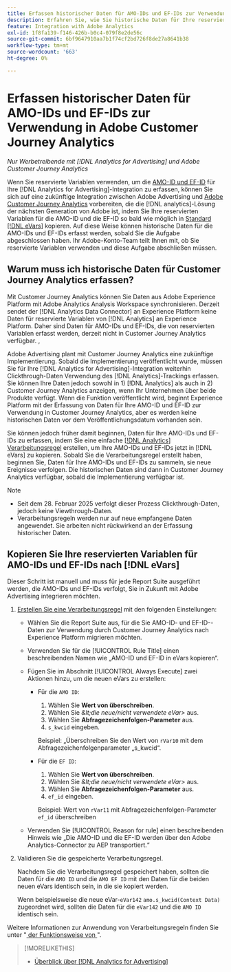 ```yaml
---
title: Erfassen historischer Daten für AMO-IDs und EF-IDs zur Verwendung in Adobe Customer Journey Analytics
description: Erfahren Sie, wie Sie historische Daten für Ihre reservierten Variablen in Adobe Analytics zur zukünftigen Verwendung in Adobe Customer Journey Analytics erfassen
feature: Integration with Adobe Analytics
exl-id: 1f8fa139-f146-426b-b0c4-079f8e2de56c
source-git-commit: 6bf9647910aa7b1f74cf2bd726f8de27a8641b38
workflow-type: tm+mt
source-wordcount: '663'
ht-degree: 0%

---
```


# Erfassen historischer Daten für AMO-IDs und EF-IDs zur Verwendung in Adobe Customer Journey Analytics

*Nur Werbetreibende mit [!DNL Analytics for Advertising] und Adobe Customer Journey Analytics*

Wenn Sie reservierte Variablen verwenden, um die [AMO-ID und EF-ID](ids.md) für Ihre [!DNL Analytics for Advertising]-Integration zu erfassen, können Sie sich auf eine zukünftige Integration zwischen Adobe Advertising und [Adobe Customer Journey Analytics](https://experienceleague.adobe.com/en/docs/analytics-platform/using/cja-overview/cja-overview) vorbereiten, die die [!DNL analytics]-Lösung der nächsten Generation von Adobe ist, indem Sie Ihre reservierten Variablen für die AMO-ID und die EF-ID so bald wie möglich in [Standard [!DNL eVars]](https://experienceleague.adobe.com/en/docs/analytics/components/dimensions/evar) kopieren. Auf diese Weise können historische Daten für die AMO-IDs und EF-IDs erfasst werden, sobald Sie die Aufgabe abgeschlossen haben. Ihr Adobe-Konto-Team teilt Ihnen mit, ob Sie reservierte Variablen verwenden und diese Aufgabe abschließen müssen.

<!-- You can also do the same for any other reserved variables you use for your [!DNL Analytics for Advertising] implementation. -->

<!-- This will allow Adobe Experience Platform, which supplies data to Customer Journey Analytics, to begin collecting historical data for your [!DNL rVars] as soon as you complete the task. -->

## Warum muss ich historische Daten für Customer Journey Analytics erfassen?

Mit Customer Journey Analytics können Sie Daten aus Adobe Experience Platform mit Adobe Analytics Analysis Workspace synchronisieren. Derzeit sendet der [!DNL Analytics Data Connector] an Experience Platform keine Daten für reservierte Variablen von [!DNL Analytics] an Experience Platform. Daher sind Daten für AMO-IDs und EF-IDs, die von reservierten Variablen erfasst werden, derzeit nicht in Customer Journey Analytics verfügbar. <!-- Instead, XXXXXXXXXX what exactly? -->,<!-- Does the Analytics for Advertising implementation use the Analytics Data Connector in particular (why would it use anything?), and we're planning to implement the Web SDK to do it instead in the future? -->

Adobe Advertising plant mit Customer Journey Analytics eine zukünftige Implementierung. Sobald die Implementierung veröffentlicht wurde, müssen Sie für Ihre [!DNL Analytics for Advertising]-Integration weiterhin Clickthrough-Daten <!-- Add back if we implement this:  and (DSP users) view-through data --> Verwendung des [!DNL Analytics]-Trackings erfassen. Sie können Ihre Daten jedoch sowohl in 1\) [!DNL Analytics] <!-- (Analysis Workspace using data from [!DNL Analytics]) --> als auch in 2\) Customer Journey Analytics <!-- (Analysis Workspace using data from Experience Platform)--> anzeigen, wenn Ihr Unternehmen über beide Produkte verfügt. Wenn die Funktion veröffentlicht wird, beginnt Experience Platform mit der Erfassung von Daten für Ihre AMO-ID und EF-ID zur Verwendung in Customer Journey Analytics, aber es werden keine historischen Daten vor dem Veröffentlichungsdatum vorhanden sein.

Sie können jedoch <!-- [!DNL rVars] --> früher damit beginnen, Daten für Ihre AMO-IDs und EF-IDs zu erfassen, indem Sie eine einfache [[!DNL Analytics] Verarbeitungsregel](https://experienceleague.adobe.com/en/docs/analytics/admin/admin-tools/manage-report-suites/edit-report-suite/report-suite-general/c-processing-rules/processing-rules) erstellen, um Ihre AMO-IDs und EF-IDs <!-- [!DNL rVars] --> jetzt in [!DNL eVars] zu kopieren. Sobald Sie die Verarbeitungsregel erstellt haben, beginnen Sie, Daten für Ihre AMO-IDs und EF-IDs zu sammeln, <!-- [!DNL rVars] --> sie neue Ereignisse verfolgen. Die historischen Daten sind dann in Customer Journey Analytics verfügbar, sobald die Implementierung verfügbar ist.

>[!NOTE]
>
>* Seit dem 28. Februar 2025 verfolgt dieser Prozess Clickthrough-Daten, jedoch keine Viewthrough-Daten.
>* Verarbeitungsregeln werden nur auf neue empfangene Daten angewendet. Sie arbeiten nicht rückwirkend an der Erfassung historischer Daten.

## Kopieren Sie Ihre reservierten Variablen für AMO-IDs und EF-IDs nach [!DNL eVars]

Dieser Schritt ist manuell und muss für jede Report Suite ausgeführt werden, die AMO-IDs und EF-IDs verfolgt, <!-- [!DNL rVars] --> Sie in Zukunft mit Adobe Advertising integrieren möchten.

1. [Erstellen Sie eine Verarbeitungsregel](https://experienceleague.adobe.com/en/docs/analytics/admin/admin-tools/manage-report-suites/edit-report-suite/report-suite-general/c-processing-rules/c-processing-rules-configuration/t-processing-rules) mit den folgenden Einstellungen:

   * Wählen Sie die Report Suite aus, für die Sie AMO-ID- und EF-ID-<!-- [!DNL rVar] -->-Daten zur Verwendung durch Customer Journey Analytics nach Experience Platform migrieren möchten.

   * Verwenden Sie für die [!UICONTROL Rule Title] einen beschreibenden Namen wie „AMO-ID und EF-ID in eVars kopieren“.

   * Fügen Sie im Abschnitt [!UICONTROL Always Execute] zwei Aktionen hinzu, um die neuen eVars zu erstellen:

      * Für die `AMO ID`:

         1. Wählen Sie **Wert von überschreiben**.
         1. Wählen Sie *\&lt;die neue/nicht verwendete eVar\>* aus.
         1. Wählen Sie **Abfragezeichenfolgen-Parameter** aus.
         1. `s_kwcid` eingeben.

        Beispiel: „Überschreiben Sie den Wert von `rVar10` mit dem Abfragezeichenfolgenparameter „s_kwcid“.

      * Für die `EF ID`:

         1. Wählen Sie **Wert von überschreiben**.
         1. Wählen Sie *\&lt;die neue/nicht verwendete eVar\>* aus.
         1. Wählen Sie **Abfragezeichenfolgen-Parameter** aus.
         1. `ef_id` eingeben.

        Beispiel: Wert von `rVar11` mit Abfragezeichenfolgen-Parameter `ef_id` überschreiben

   * Verwenden Sie [!UICONTROL Reason for rule] einen beschreibenden Hinweis wie „Die AMO-ID und die EF-ID werden über den Adobe Analytics-Connector zu AEP transportiert.“

1. Validieren Sie die gespeicherte Verarbeitungsregel.

   Nachdem Sie die Verarbeitungsregel gespeichert haben, sollten die Daten für die `AMO ID` und die `AMO EF ID` <!-- the existing reserved variables --> mit den Daten für die beiden neuen eVars identisch sein, in die sie kopiert werden.

   Wenn beispielsweise die neue eVar-`eVar142` `amo.s_kwcid(Context Data)` zugeordnet wird, sollten die Daten für die `eVar142` und die `AMO ID` identisch sein.

Weitere Informationen zur Anwendung von Verarbeitungsregeln finden Sie unter &quot;[ der Funktionsweise von ](https://experienceleague.adobe.com/en/docs/analytics/admin/admin-tools/manage-report-suites/edit-report-suite/report-suite-general/c-processing-rules/c-processing-rules-configuration/processing-rules-about)&quot;.

>[!MORELIKETHIS]
>
>* [Überblick über [!DNL Analytics for Advertising]](overview.md)
